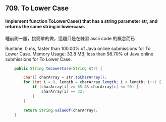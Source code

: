 ## 709. To Lower Case 

#### Implement function ToLowerCase() that has a string parameter str, and returns the same string in lowercase. 



睡前刷一題，挑簡單的做，這題只是在練習 ascii code 的概念而已



Runtime: 0 ms, faster than 100.00% of Java online submissions for To Lower Case.
Memory Usage: 33.8 MB, less than 98.70% of Java online submissions for To Lower Case.


```java
    public String toLowerCase(String str) {

    	char[] charArray = str.toCharArray();
    	for (int i = 0, length = charArray.length; i < length; i++) {
    		if (charArray[i] >= 65 && charArray[i] <= 90) {
    			charArray[i] += 32;
    		}
    	}
    	
    	return String.valueOf(charArray);
    }
```